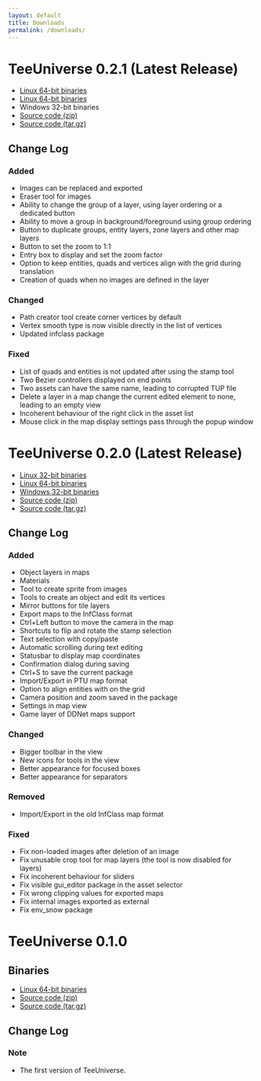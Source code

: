 ```yaml
---
layout: default
title: Downloads
permalink: /downloads/
---
```


# TeeUniverse 0.2.1 (Latest Release) #

* [Linux 64-bit binaries](https://github.com/teeuniverse/teeuniverse/releases/download/v0.2.1/teeuniverse-0.2.1-linux_x86.tar.gz)
* [Linux 64-bit binaries](https://github.com/teeuniverse/teeuniverse/releases/download/v0.2.1/teeuniverse-0.2.1-linux_x86_64.tar.gz)
* Windows 32-bit binaries
* [Source code (zip)](https://github.com/teeuniverse/teeuniverse/archive/v0.2.1.zip)
* [Source code (tar.gz)](https://github.com/teeuniverse/teeuniverse/archive/v0.2.1.tar.gz)

## Change Log ##

### Added ### 
- Images can be replaced and exported
- Eraser tool for images
- Ability to change the group of a layer, using layer ordering or a dedicated button
- Ability to move a group in background/foreground using group ordering
- Button to duplicate groups, entity layers, zone layers and other map layers
- Button to set the zoom to 1:1
- Entry box to display and set the zoom factor
- Option to keep entities, quads and vertices align with the grid during translation
- Creation of quads when no images are defined in the layer

### Changed ### 
- Path creator tool create corner vertices by default
- Vertex smooth type is now visible directly in the list of vertices
- Updated infclass package

### Fixed ### 
- List of quads and entities is not updated after using the stamp tool
- Two Bezier controllers displayed on end points
- Two assets can have the same name, leading to corrupted TUP file
- Delete a layer in a map change the current edited element to none, leading to an empty view
- Incoherent behaviour of the right click in the asset list
- Mouse click in the map display settings pass through the popup window

# TeeUniverse 0.2.0 (Latest Release) #

* [Linux 32-bit binaries](https://github.com/teeuniverse/teeuniverse/releases/download/v0.2.0/teeuniverse-0.2.0-linux_x86.tar.gz)
* [Linux 64-bit binaries](https://github.com/teeuniverse/teeuniverse/releases/download/v0.2.0/teeuniverse-0.2.0-linux_x86_64.tar.gz)
* [Windows 32-bit binaries](https://github.com/teeuniverse/teeuniverse/releases/download/v0.2.0/teeuniverse-0.2.0-win32.zip)
* [Source code (zip)](https://github.com/teeuniverse/teeuniverse/archive/v0.2.0.zip)
* [Source code (tar.gz)](https://github.com/teeuniverse/teeuniverse/archive/v0.2.0.tar.gz)

## Change Log ##

### Added ### 
- Object layers in maps
- Materials
- Tool to create sprite from images
- Tools to create an object and edit its vertices
- Mirror buttons for tile layers
- Export maps to the InfClass format
- Ctrl+Left button to move the camera in the map
- Shortcuts to flip and rotate the stamp selection
- Text selection with copy/paste
- Automatic scrolling during text editing
- Statusbar to display map coordinates
- Confirmation dialog during saving
- Ctrl+S to save the current package
- Import/Export in PTU map format
- Option to align entities with on the grid
- Camera position and zoom saved in the package
- Settings in map view
- Game layer of DDNet maps support

### Changed ### 
- Bigger toolbar in the view
- New icons for tools in the view
- Better appearance for focused boxes
- Better appearance for separators

### Removed ###
- Import/Export in the old InfClass map format

### Fixed ### 
- Fix non-loaded images after deletion of an image
- Fix unusable crop tool for map layers (the tool is now disabled for layers)
- Fix incoherent behaviour for sliders
- Fix visible gui_editor package in the asset selector
- Fix wrong clipping values for exported maps
- Fix internal images exported as external
- Fix env_snow package

# TeeUniverse 0.1.0 #

## Binaries ##

* [Linux 64-bit binaries](https://github.com/teeuniverse/teeuniverse/releases/download/v0.1.0/teeuniverse-0.1.0-linux_x86_64.tar.gz)
* [Source code (zip)](https://github.com/teeuniverse/teeuniverse/archive/v0.1.0.zip)
* [Source code (tar.gz)](https://github.com/teeuniverse/teeuniverse/archive/v0.1.0.tar.gz)

## Change Log ##

### Note ### 

- The first version of TeeUniverse.

